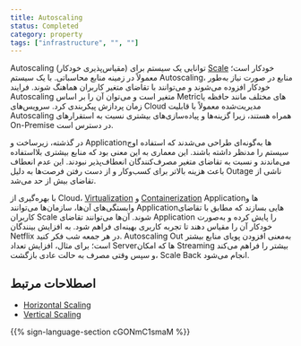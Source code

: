 ```yaml
---
title: Autoscaling
status: Completed
category: property
tags: ["infrastructure", "", ""]
---
```


Autoscaling (مقیاس‌پذیری خودکار) توانایی یک سیستم برای [Scale](/scalability/) خودکار است؛ معمولاً در زمینه منابع محاسباتی. با یک سیستم Autoscaling، منابع در صورت نیاز به‌طور خودکار افزوده می‌شوند و می‌توانند با تقاضای متغیر کاربران هماهنگ شوند. فرایند Autoscaling متغیر است و می‌توان آن را بر اساس Metricهای مختلف مانند حافظه یا زمان پردازش پیکربندی کرد. سرویس‌های Cloud مدیریت‌شده معمولاً با قابلیت Autoscaling همراه هستند، زیرا گزینه‌ها و پیاده‌سازی‌های بیشتری نسبت به استقرارهای On-Premise در دسترس است.

در گذشته، زیرساخت و Applicationها به‌گونه‌ای طراحی می‌شدند که استفاده اوج سیستم را مدنظر داشته باشند. این معماری به این معنی بود که منابع بیشتری بلااستفاده می‌ماندند و نسبت به تقاضای متغیر مصرف‌کنندگان انعطاف‌پذیر نبودند. این عدم انعطاف باعث هزینه بالاتر برای کسب‌وکار و از دست رفتن فرصت‌ها به دلیل Outage ناشی از تقاضای بیش از حد می‌شد.

با بهره‌گیری از Cloud، [Virtualization](/virtualization/) و [Containerization](/containerization/) Applicationها و وابستگی‌های آن‌ها، سازمان‌ها می‌توانند Applicationهایی بسازند که مطابق با تقاضای کاربران Scale شوند. آن‌ها می‌توانند تقاضای Application را پایش کرده و به‌صورت خودکار آن را مقیاس دهند تا تجربه کاربری بهینه‌ای فراهم شود. به افزایش بینندگان Netflix در هر جمعه شب فکر کنید. Autoscaling Out به‌معنی افزودن پویای منابع بیشتر است؛ برای مثال، افزایش تعداد Serverها که امکان Streaming بیشتر را فراهم می‌کند و سپس وقتی مصرف به حالت عادی بازگشت، Scale Back انجام می‌شود.

## اصطلاحات مرتبط

* [Horizontal Scaling](/horizontal-scaling/)
* [Vertical Scaling](/vertical-scaling/)

{{% sign-language-section cGONmC1smaM %}}
